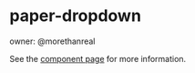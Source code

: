 paper-dropdown
==============

owner: @morethanreal

See the [component page](http://www.polymer-project.org/docs/elements/paper-elements.html#paper-dropdown) for more information.
